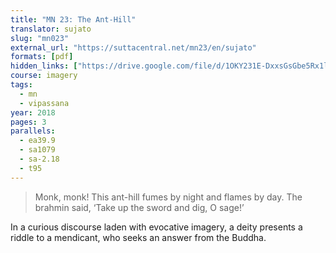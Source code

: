 ```yaml
---
title: "MN 23: The Ant-Hill"
translator: sujato
slug: "mn023"
external_url: "https://suttacentral.net/mn23/en/sujato"
formats: [pdf]
hidden_links: ["https://drive.google.com/file/d/1OKY231E-DxxsGsGbe5Rx1l5jzWreGopf"]
course: imagery
tags:
  - mn
  - vipassana
year: 2018
pages: 3
parallels:
  - ea39.9
  - sa1079
  - sa-2.18
  - t95
---
```


> Monk, monk! This ant-hill fumes by night and flames by day. The brahmin said, ‘Take up the sword and dig, O sage!’

In a curious discourse laden with evocative imagery, a deity presents a riddle to a mendicant, who seeks an answer from the Buddha.

